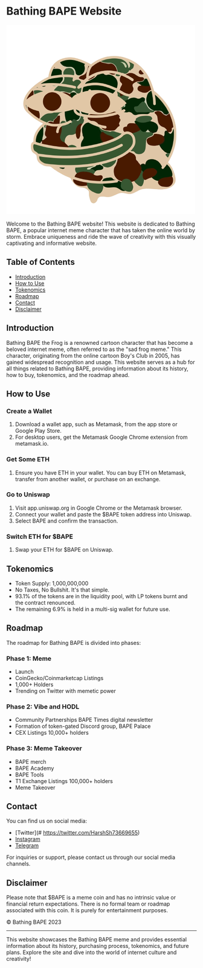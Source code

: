 # Bathing BAPE Website

![Bathing BAPE Logo](Images/logo.png)

Welcome to the Bathing BAPE website! This website is dedicated to Bathing BAPE, a popular internet meme character that has taken the online world by storm. Embrace uniqueness and ride the wave of creativity with this visually captivating and informative website.

## Table of Contents

- [Introduction](#introduction)
- [How to Use](#how-to-use)
- [Tokenomics](#tokenomics)
- [Roadmap](#roadmap)
- [Contact](#contact)
- [Disclaimer](#disclaimer)

## Introduction

Bathing BAPE the Frog is a renowned cartoon character that has become a beloved internet meme, often referred to as the "sad frog meme." This character, originating from the online cartoon Boy's Club in 2005, has gained widespread recognition and usage. This website serves as a hub for all things related to Bathing BAPE, providing information about its history, how to buy, tokenomics, and the roadmap ahead.

## How to Use

### Create a Wallet

1. Download a wallet app, such as Metamask, from the app store or Google Play Store.
2. For desktop users, get the Metamask Google Chrome extension from metamask.io.

### Get Some ETH

1. Ensure you have ETH in your wallet. You can buy ETH on Metamask, transfer from another wallet, or purchase on an exchange.

### Go to Uniswap

1. Visit app.uniswap.org in Google Chrome or the Metamask browser.
2. Connect your wallet and paste the $BAPE token address into Uniswap.
3. Select BAPE and confirm the transaction.

### Switch ETH for $BAPE

1. Swap your ETH for $BAPE on Uniswap.

## Tokenomics

- Token Supply: 1,000,000,000
- No Taxes, No Bullshit. It's that simple.
- 93.1% of the tokens are in the liquidity pool, with LP tokens burnt and the contract renounced.
- The remaining 6.9% is held in a multi-sig wallet for future use.

## Roadmap

The roadmap for Bathing BAPE is divided into phases:

### Phase 1: Meme

- Launch
- CoinGecko/Coinmarketcap Listings
- 1,000+ Holders
- Trending on Twitter with memetic power

### Phase 2: Vibe and HODL

- Community Partnerships BAPE Times digital newsletter
- Formation of token-gated Discord group, BAPE Palace
- CEX Listings 10,000+ holders

### Phase 3: Meme Takeover

- BAPE merch
- BAPE Academy
- BAPE Tools
- T1 Exchange Listings 100,000+ holders
- Meme Takeover

## Contact

You can find us on social media:

- [Twitter](# https://twitter.com/HarshSh73669655)
- [Instagram](#https://www.instagram.com/harsharma_25/)
- [Telegram](#https://t.me/harsharma63)

For inquiries or support, please contact us through our social media channels.

## Disclaimer

Please note that $BAPE is a meme coin and has no intrinsic value or financial return expectations. There is no formal team or roadmap associated with this coin. It is purely for entertainment purposes.

&copy; Bathing BAPE 2023

---

This website showcases the Bathing BAPE meme and provides essential information about its history, purchasing process, tokenomics, and future plans. Explore the site and dive into the world of internet culture and creativity!
